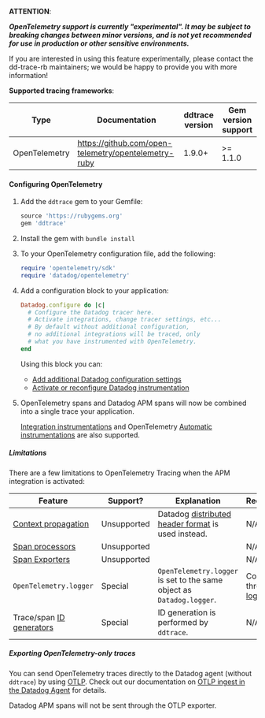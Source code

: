 **ATTENTION**:

***OpenTelemetry support is currently "experimental". It may be subject to breaking changes between minor versions, and is not yet recommended for use in production or other sensitive environments.***

If you are interested in using this feature experimentally, please contact the dd-trace-rb maintainers; we would be happy to provide you with more information!

**Supported tracing frameworks**:

| Type          | Documentation                                        | ddtrace version | Gem version support |
| ------------- | ---------------------------------------------------- | --------------- | ------------------- |
| OpenTelemetry | https://github.com/open-telemetry/opentelemetry-ruby | 1.9.0+          | >= 1.1.0            |

#### Configuring OpenTelemetry

1. Add the `ddtrace` gem to your Gemfile:

    ```ruby
    source 'https://rubygems.org'
    gem 'ddtrace'
    ```

1. Install the gem with `bundle install`
1. To your OpenTelemetry configuration file, add the following:

    ```ruby
    require 'opentelemetry/sdk'
    require 'datadog/opentelemetry'
    ```

1. Add a configuration block to your application:

    ```ruby
    Datadog.configure do |c|
      # Configure the Datadog tracer here.
      # Activate integrations, change tracer settings, etc...
      # By default without additional configuration,
      # no additional integrations will be traced, only
      # what you have instrumented with OpenTelemetry.
    end
    ```

   Using this block you can:

    - [Add additional Datadog configuration settings](#additional-configuration)
    - [Activate or reconfigure Datadog instrumentation](#integration-instrumentation)

1. OpenTelemetry spans and Datadog APM spans will now be combined into a single trace your application.

   [Integration instrumentations](#integration-instrumentation) and OpenTelemetry [Automatic instrumentations](https://opentelemetry.io/docs/instrumentation/ruby/automatic/) are also supported.

##### Limitations

There are a few limitations to OpenTelemetry Tracing when the APM integration is activated:

| Feature                                                                                                    | Support?    | Explanation                                                                       | Recommendation                                       |   |
|------------------------------------------------------------------------------------------------------------|-------------|-----------------------------------------------------------------------------------|------------------------------------------------------|---|
| [Context propagation](https://opentelemetry.io/docs/instrumentation/ruby/manual/#context-propagation)      | Unsupported | Datadog [distributed header format](#distributed-header-formats) is used instead. | N/A                                                  |   |
| [Span processors](https://opentelemetry.io/docs/reference/specification/trace/sdk/#span-processor)         | Unsupported |                                                                                   | N/A                                                  |   |
| [Span Exporters](https://opentelemetry.io/docs/reference/specification/trace/sdk/#span-exporter)           | Unsupported |                                                                                   | N/A                                                  |   |
| `OpenTelemetry.logger`                                                                                     | Special     | `OpenTelemetry.logger` is set to the same object as `Datadog.logger`.             | Configure through [Custom logging](#custom-logging). |   |
| Trace/span [ID generators](https://opentelemetry.io/docs/reference/specification/trace/sdk/#id-generators) | Special     | ID generation is performed by `ddtrace`.                                          | N/A                                                  |   |

##### Exporting OpenTelemetry-only traces

You can send OpenTelemetry traces directly to the Datadog agent (without `ddtrace`) by using [OTLP](https://open-telemetry.github.io/opentelemetry-ruby/opentelemetry-exporter-otlp/latest).
Check out our documentation on [OTLP ingest in the Datadog Agent](https://docs.datadoghq.com/tracing/setup_overview/open_standards/#otlp-ingest-in-datadog-agent) for details.

Datadog APM spans will not be sent through the OTLP exporter.
